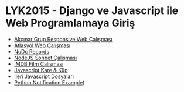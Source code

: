 LYK2015 - Django ve Javascript ile Web Programlamaya Giriş
==========================================================

- [Akçınar Grup Responsive Web Çalışması](https://github.com/lyk2015/django/tree/master/akcinargrup)
- [Atlasyol Web Çalışması](https://github.com/lyk2015/django/tree/master/atlasyol)
- [NuDc Records](https://github.com/lyk2015/django/tree/master/nudc)
- [NodeJS Sohbet Çalışması](https://github.com/lyk2015/django/tree/master/nodejs-chat)
- [IMDB Film Çalışması](http://github.com/lyk2015/django/tree/master/film)
- [Javascript Kare & Küp](http://github.com/lyk2015/django/tree/master/karekup)
- [Ileri Javascript Dosyaları](http://github.com/lyk2015/django/tree/master/ileri-javascript)
- [Python Notification Example](http://github.com/lyk2015/django/tree/master/python-notification))
